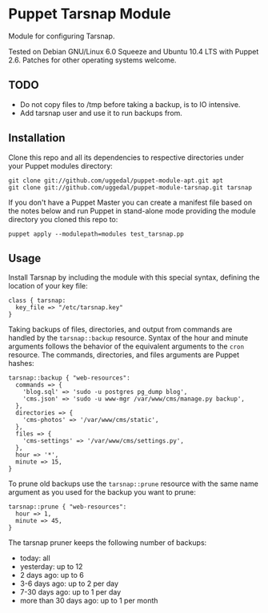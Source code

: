 Puppet Tarsnap Module
=====================

Module for configuring Tarsnap.

Tested on Debian GNU/Linux 6.0 Squeeze and Ubuntu 10.4 LTS with
Puppet 2.6. Patches for other operating systems welcome.

TODO
----

* Do not copy files to /tmp before taking a backup, is to IO
  intensive.
* Add tarsnap user and use it to run backups from.


Installation
------------

Clone this repo and all its dependencies to respective directories under
your Puppet modules directory:

    git clone git://github.com/uggedal/puppet-module-apt.git apt
    git clone git://github.com/uggedal/puppet-module-tarsnap.git tarsnap

If you don't have a Puppet Master you can create a manifest file
based on the notes below and run Puppet in stand-alone mode
providing the module directory you cloned this repo to:

    puppet apply --modulepath=modules test_tarsnap.pp


Usage
-----

Install Tarsnap by including the module with this special syntax, defining
the location of your key file:

    class { tarsnap:
      key_file => "/etc/tarsnap.key"
    }

Taking backups of files, directories, and output from commands are handled
by the `tarsnap::backup` resource. Syntax of the hour and minute arguments
follows the behavior of the equivalent arguments to the `cron` resource.
The commands, directories, and files arguments are  Puppet hashes:

    tarsnap::backup { "web-resources":
      commands => {
        'blog.sql' => 'sudo -u postgres pg_dump blog',
        'cms.json' => 'sudo -u www-mgr /var/www/cms/manage.py backup',
      },
      directories => {
        'cms-photos' => '/var/www/cms/static',
      },
      files => {
        'cms-settings' => '/var/www/cms/settings.py',
      },
      hour => '*',
      minute => 15,
    }

To prune old backups use the `tarsnap::prune` resource with the same
name argument as you used for the backup you want to prune:

    tarsnap::prune { "web-resources":
      hour => 1,
      minute => 45,
    }

The tarsnap pruner keeps the following number of backups:

* today: all
* yesterday: up to 12
* 2 days ago: up to 6
* 3-6 days ago: up to 2 per day
* 7-30 days ago: up to 1 per day
* more than 30 days ago: up to 1 per month
